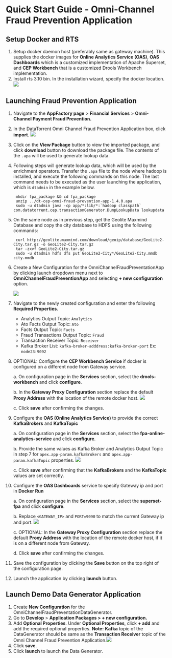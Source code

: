# Quick Start Guide - Omni-Channel Fraud Prevention Application

## Setup Docker and RTS

1. Setup docker daemon host (preferably same as gateway machine). This supplies the docker images for **Online Analytics Service (OAS)**, **OAS Dashboards** which is a customized implementation of Apache Superset, and **CEP Workbench** that is a customized Drools Workbench implementation.
2. Install rts 3.10 bin. In the installation wizard, specify the docker location.
![](images/applications/quickstart_launch/dockerlocation.png)

## Launching Fraud Prevention Application

1. Navigate to the **AppFactory page** > **Financial Services** > **Omni-Channel Payment Fraud Prevention.**
2. In the DataTorrent Omni Channel Fraud Prevention Application box, click **import**. ![](images/applications/quickstart_launch/import.png)
3. Click on the **View Package** button to view the imported package, and click **download** button to download the package file.  The contents of the `.apa` will be used to generate lookup data.
4. Following steps will generate lookup data, which will be used by the enrichment operators.  Transfer the `.apa` file to the node where hadoop is installed, and execute the following commands on this node.  The last command needs to be executed as the user launching the application, which is `dtadmin` in the example below.

        mkdir fpa_package && cd fpa_package
        unzip ../dt-cep-omni-fraud-prevention-app-1.4.0.apa 
        sudo -u dtadmin java -cp app/*:lib/*:`hadoop classpath` com.datatorrent.cep.transactionGenerator.DumpLookupData lookupdata

5. On the same node as in previous step, get the Geolite Maxmind Database and copy the city database to HDFS using the following commands:

        curl http://geolite.maxmind.com/download/geoip/database/GeoLite2-City.tar.gz -o GeoLite2-City.tar.gz
        tar -zxvf GeoLite2-City.tar.gz 
        sudo -u dtadmin hdfs dfs put GeoLite2-City*/GeoLite2-City.mmdb city.mmdb

6. Create a New Configuration for the OmniChannelFraudPreventationApp by clicking launch dropdown menu next to **OmniChannelFraudPreventionApp** and selecting **+ new configuration** option.
    
    ![](images/applications/quickstart_launch/newappconfig.png)  
    
7. Navigate to the newly created configuration and enter the following **Required Properties**.

    * Analytics Output Topic: `Analytics`
    * Ato Facts Output Topic: `Ato`
    * Facts Output Topic: `Facts`
    * Fraud Transactions Output Topic: `Fraud`
    * Transaction Receiver Topic: `Receiver`
    * Kafka Broker List: `kafka-broker-adddress:kafka-broker-port` Ex: `node23:9092`

8. OPTIONAL: Configure the **CEP Workbench Service** if docker is configured on a different node from Gateway service.

    a.  On configuration page in the **Services** section, select the **drools-workbench** and click **configure**.  
    
    b.  In the **Gateway Proxy Configuration** section replace the default **Proxy Address** with the location of the remote docker host.  ![](images/applications/quickstart_launch/configservicefpa1.png)
    
    c.  Click **save** after confirming the changes.
            
9. Configure the **OAS (Online Analytics Service)** to provide the correct **KafkaBrokers** and **KafkaTopic**
           
    a.  On configuration page in the **Services** section, select the **fpa-online-analytics-service** and click **configure**.  
    
    b.  Provide the same values as Kafka Broker and Analytics Output Topic in step 7 for `apex.app-param.kafkaBrokers` and `apex.app-param.kafkaTopic` properties. ![](images/applications/quickstart_launch/configservicefpa2.png)
    
    c. Click **save** after confirming that the **KafkaBrokers** and the **KafkaTopic** values are set correctly.
            
10. Configure the **OAS Dashboards** service to specify Gateway ip and port in **Docker Run**
            
    a. On configuration page in the **Services** section, select the **superset-fpa** and click **configure**.   
    
    b.  Replace `<GATEWAY_IP>` and `PORT=9090` to match the current Gateway ip and port. ![](images/applications/quickstart_launch/configservicefpa3.png)
    
    c.  OPTIONAL: In the **Gateway Proxy Configuration** section replace the default **Proxy Address** with the location of the remote docker host, if it is on a different node from Gateway.
    
    d. Click **save** after confirming the changes.
            
           
11. Save the configuration by clicking the **Save** button on the top right of the configuration page.
    
12. Launch the application by clicking **launch** button.


## Launch Demo Data Generator Application

1. Create **New Configuration** for the OmniChannelFraudPreventationDataGenerator.
2. Go to **Develop** > **Application Packages > + new configuration.**
3. Add **Optional Properties**. Under **Optional Properties**, click **+ add** and add the required optional properties. **Note:** **Kafka** topic of the DataGenerator should be same as the **Transaction Receiver** topic of the Omni Channel Fraud Prevention Application.![](images/applications/quickstart_launch/launchgenerator.png)
4. Click **save**.
5. Click **launch** to launch the Data Generator. 
